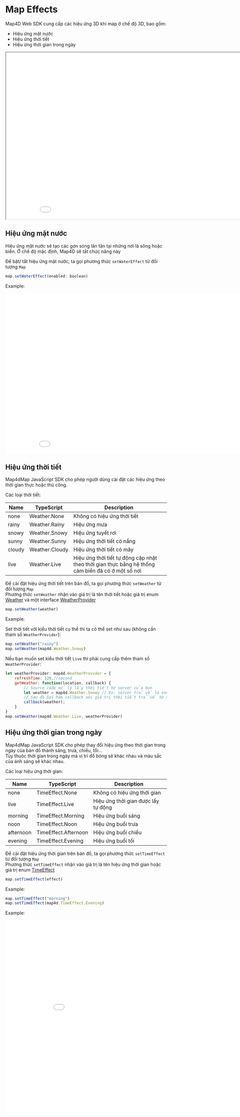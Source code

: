 # Map Effects

Map4D Web SDK cung cấp các hiệu ứng 3D khi map ở chế độ 3D, bao gồm:

- Hiệu ứng mặt nước
- Hiệu ứng thời tiết
- Hiệu ứng thời gian trong ngày

<iframe src="./html/map-effect.html" style="min-width: 900px;" height="520px"></iframe>

## Hiệu ứng mặt nước

Hiệu ứng mặt nước sẽ tạo các gợn sóng lăn tăn tại những nơi là sông hoặc biển. Ở chế độ mặc định, Map4D sẽ tắt chức năng này

Để bật/ tắt hiệu ứng mặt nước, ta gọi phương thức `setWaterEffect` từ đối tượng `Map`

```js
map.setWaterEffect(enabled: boolean)
```


Example:
<iframe style="min-width: 900px;" height="500px" src="//jsfiddle.net/huydang/5v9kpe6h/embedded/" allowfullscreen="allowfullscreen" allowpaymentrequest frameborder="0"></iframe>

## Hiệu ứng thời tiết

Map4dMap JavaScript SDK cho phép người dùng cài đặt các hiệu ứng theo thời gian thực hoặc thủ công.

Các loại thời tiết:

| Name   | TypeScript     | Description                                                                                       |
|--------|----------------|---------------------------------------------------------------------------------------------------|
| none   | Weather.None   | Không có hiệu ứng thời tiết                                                                       |
| rainy  | Weather.Rainy  | Hiệu ứng mưa                                                                                      |
| snowy  | Weather.Snowy  | Hiệu ứng tuyết rơi                                                                                |
| sunny  | Weather.Sunny  | Hiệu ứng thời tiết có nắng                                                                        |
| cloudy | Weather.Cloudy | Hiệu ứng thời tiết có mây                                                                         |
| live   | Weather.Live   | Hiệu ứng thời tiết tự động cập nhật theo thời gian thực bằng hệ thống cảm biến đã có ở một số nơi |

Để cài đặt hiệu ứng thời tiết trên bản đồ, ta gọi phương thức `setWeather` từ đối tượng `Map`  
Phương thức `setWeather` nhận vào giá trị là tên thời tiết hoặc giá trị enum [Weather](/reference/map?id=weather-enum) và một
interface [WeatherProvider](reference/map?id=weatherprovider-interface)

```js
map.setWeather(weather)
```

Example:

Set thời tiết với kiểu thời tiết cụ thể thì ta có thể set như sau (không cần tham số `WeatherProvider`):

```js
map.setWeather("rainy")
map.setWeather(map4d.Weather.Snowy)
```

Nếu bạn muốn set kiểu thời tiết `Live` thì phải cung cấp thêm tham số `WeatherProvider`:

```js
let weatherProvider: map4d.WeatherProvider = {
    refreshTime: 120,//second
    getWeather: function(location, callback) {
        // Source code xử lý lấy thời tiết từ server của bạn
        let weather = map4d.Weather.Snowy // Ex: server trả về là snowy
        // Sau đó Gọi hàm callback với giá trị thời tiết trả về từ server
        callback(weather);
    }
}
map.setWeather(map4d.Weather.Live, weatherProvider)
```


## Hiệu ứng thời gian trong ngày

Map4dMap JavaScript SDK cho phép thay đổi hiệu ứng theo thời gian trong ngày của bản đồ thành sáng, trưa, chiều, tối...  
Tùy thuộc thời gian trong ngày mà vị trí đổ bóng sẽ khác nhau và màu sắc của ánh sáng sẽ khác nhau.

Các loại hiệu ứng thời gian:

| Name      | TypeScript           | Description                         |
|-----------|----------------------|-------------------------------------|
| none      | TimeEffect.None      | Không có hiệu ứng thời gian         |
| live      | TimeEffect.Live      | Hiệu ứng thời gian được lấy tự động |
| morning   | TimeEffect.Morning   | Hiệu ứng buổi sáng                  |
| noon      | TimeEffect.Noon      | Hiệu ứng buổi trưa                  |
| afternoon | TimeEffect.Afternoon | Hiệu ứng buổi chiều                 |
| evening   | TimeEffect.Evening   | Hiệu ứng buổi tối                   |


Để cài đặt hiệu ứng thời gian trên bản đồ, ta gọi phương thức `setTimeEffect` từ đối tượng `Map`  
Phương thức `setTimeEffect` nhận vào giá trị là tên hiệu ứng thời gian hoặc giá trị enum [TimeEffect](/reference/map?id=timeeffect-enum)

```js
map.setTimeEffect(effect)
```

Example:

```js
map.setTimeEffect("morning")
map.setTimeEffect(map4d.TimeEffect.Evening)
```

Example:
<iframe style="min-width: 900px;" height="600px" src="//jsfiddle.net/huydang/48su6hgx/embedded/" allowfullscreen="allowfullscreen" allowpaymentrequest frameborder="0"></iframe>
